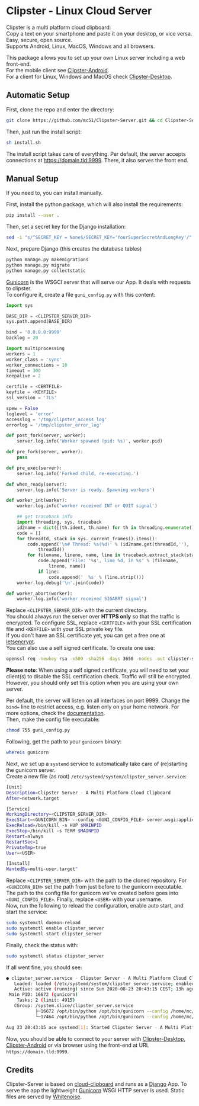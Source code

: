 # Clipster - Linux Cloud Server

Clipster is a multi platform cloud clipboard:  
Copy a text on your smartphone and paste it on your desktop, or vice versa.  
Easy, secure, open source.  
Supports Android, Linux, MacOS, Windows and all browsers.  
  
This package allows you to set up your own Linux server including a web front-end.  
For the mobile client see [Clipster-Android](https://github.com/mc51/Clipster-Android).  
For a client for Linux, Windows and MacOS check [Clipster-Desktop](https://github.com/mc51/Clipster-Desktop).  

## Automatic Setup

First, clone the repo and enter the directory:

``` bash
git clone https://github.com/mc51/Clipster-Server.git && cd Clipster-Server
```

Then, just run the install script:

``` bash
sh install.sh
```

The install script takes care of everything. Per default, the server accepts connections at https://domain.tld:9999. There, it also serves the front end.  

## Manual Setup
  
If you need to, you can install manually.  
  
First, install the python package, which will also install the requirements:

``` bash
pip install --user .
```

Then, set a secret key for the Django installation:

```bash
sed -i "s/^SECRET_KEY = None$/SECRET_KEY='YourSuperSecretAndLongKey'/" server/settings.py
```

Next, prepare Django (this creates the database tables)

```bash
python manage.py makemigrations
python manage.py migrate
python manage.py collectstatic
```

[Gunicorn](https://docs.gunicorn.org/en/latest/) is the WSGCI server that will serve our App. It deals with requests to clipster.  
To configure it, create a file `guni_config.py` with this content:

```python
import sys

BASE_DIR = <CLIPSTER_SERVER_DIR>
sys.path.append(BASE_DIR)

bind = '0.0.0.0:9999'
backlog = 20

import multiprocessing
workers = 1
worker_class = 'sync'
worker_connections = 10
timeout = 300
keepalive = 2

certfile = <CERTFILE>
keyfile = <KEYFILE>
ssl_version = 'TLS'

spew = False
loglevel = 'error'
accesslog = '/tmp/clipster_access_log'
errorlog = '/tmp/clipster_error_log'

def post_fork(server, worker):
    server.log.info('Worker spawned (pid: %s)', worker.pid)

def pre_fork(server, worker):
    pass

def pre_exec(server):
    server.log.info('Forked child, re-executing.')

def when_ready(server):
    server.log.info('Server is ready. Spawning workers')

def worker_int(worker):
    worker.log.info('worker received INT or QUIT signal')

    ## get traceback info
    import threading, sys, traceback
    id2name = dict([(th.ident, th.name) for th in threading.enumerate()])
    code = []
    for threadId, stack in sys._current_frames().items():
        code.append('\n# Thread: %s(%d)' % (id2name.get(threadId,''),
            threadId))
        for filename, lineno, name, line in traceback.extract_stack(stack):
            code.append('File: '%s', line %d, in %s' % (filename,
                lineno, name))
            if line:
                code.append('  %s' % (line.strip()))
    worker.log.debug('\n'.join(code))

def worker_abort(worker):
    worker.log.info('worker received SIGABRT signal')
```

Replace `<CLIPSTER_SERVER_DIR>` with the current directory.  
You should always run the server over **HTTPS only** so that the traffic is encrypted. To configure SSL, replace `<CERTFILE>` with your SSL certification file and `<KEYFILE>` with your SSL private key file.  
If you don't have an SSL certificate yet, you can get a free one at [letsencrypt](https://letsencrypt.org).  
You can also use a self signed certificate. To create one use:

```bash
openssl req -newkey rsa -x509 -sha256 -days 3650 -nodes -out clipster-ssl.crt -keyout clipster-ssl.key
```

**Please note**: When using a self signed certificate, you will need to set your client(s) to disable the SSL certification check. Traffic will still be encrypted. However, you should only set this option when you are using your own server.
  
Per default, the server will listen on all interfaces on port 9999. Change the `bind=` line to restrict access, e.g. listen only on your home network. For more options, check the [documentation](https://docs.gunicorn.org/en/stable/configure.html).  
Then, make the config file executable:

``` bash
chmod 755 guni_config.py
```

Following, get the path to your `gunicorn` binary:

``` bash
whereis gunicorn
```

Next, we set up a `systemd` service to automatically take care of (re)starting the gunicorn server.  
Create a new file (as root) `/etc/systemd/system/clipster_server.service`:

``` bash
[Unit]
Description=Clipster Server - A Multi Platform Cloud Clipboard
After=network.target

[Service]
WorkingDirectory=<CLIPSTER_SERVER_DIR>
ExecStart=<GUNICORN_BIN> --config <GUNI_CONFIG_FILE> server.wsgi:application
ExecReload=/bin/kill -s HUP $MAINPID
ExecStop=/bin/kill -s TERM $MAINPID
Restart=always
RestartSec=1
PrivateTmp=true
User=<USER>

[Install]
WantedBy=multi-user.target"
```

Replace `<CLIPSTER_SERVER_DIR>` with the path to the cloned repository. For `<GUNICORN_BIN>` set the path from just before to the gunicorn executable. The path to the config file for gunicorn we've created before goes into `<GUNI_CONFIG_FILE>`. Finally, replace `<USER>` with your username.  
Now, run the following to reload the configuration, enable auto start, and start the service:

```bash
sudo systemctl daemon-reload
sudo systemctl enable clipster_server
sudo systemctl start clipster_server
```

Finally, check the status with:

```bash
sudo systemctl status clipster_server
```

If all went fine, you should see:

``` bash
● clipster_server.service - Clipster Server - A Multi Platform Cloud Clipboard
   Loaded: loaded (/etc/systemd/system/clipster_server.service; enabled; vendor preset: enabled)
   Active: active (running) since Sun 2020-08-23 20:43:15 CEST; 13h ago
 Main PID: 16672 (gunicorn)
    Tasks: 2 (limit: 4915)
   CGroup: /system.slice/clipster_server.service
           ├─16672 /opt/bin/python /opt/bin/gunicorn --config /home/mc/clipster-server/guni_clipster.py server.wsgi:application
           └─17464 /opt/bin/python /opt/bin/gunicorn --config /home/mc/clipster-server/guni_clipster.py server.wsgi:application

Aug 23 20:43:15 ace systemd[1]: Started Clipster Server - A Multi Platform Cloud Clipboard.
```

Now, you should be able to connect to your server with [Clipster-Desktop](https://github.com/mc51/Clipster-Desktop),  [Clipster-Android](https://github.com/mc51/Clipster-Android) or via browser using the front-end at URL `https://domain.tld:9999`. 


## Credits
  
Clipster-Server is based on [cloud-clipboard](https://github.com/krsoninikhil/cloud-clipboard) and runs as a [Django](https://www.djangoproject.com/) App. To serve the app the lightweight [Gunicorn](https://gunicorn.org/) WSGI HTTP server is used. Static files are served by [Whitenoise](http://whitenoise.evans.io/en/stable/).
